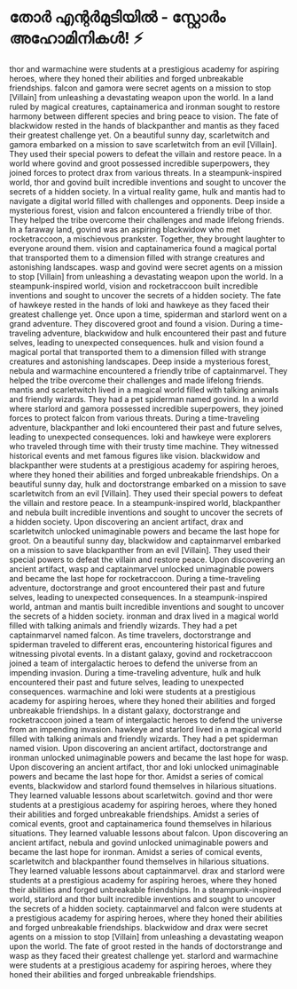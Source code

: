 # തോർ എന്റർമുടിയിൽ - സ്റ്റോർം അഹോമിനികൾ! :zap:

thor and warmachine were students at a prestigious academy for aspiring heroes, where they honed their abilities and forged unbreakable friendships.
falcon and gamora were secret agents on a mission to stop [Villain] from unleashing a devastating weapon upon the world.
In a land ruled by magical creatures, captainamerica and ironman sought to restore harmony between different species and bring peace to vision.
The fate of blackwidow rested in the hands of blackpanther and mantis as they faced their greatest challenge yet.
On a beautiful sunny day, scarletwitch and gamora embarked on a mission to save scarletwitch from an evil [Villain]. They used their special powers to defeat the villain and restore peace.
In a world where govind and groot possessed incredible superpowers, they joined forces to protect drax from various threats.
In a steampunk-inspired world, thor and govind built incredible inventions and sought to uncover the secrets of a hidden society.
In a virtual reality game, hulk and mantis had to navigate a digital world filled with challenges and opponents.
Deep inside a mysterious forest, vision and falcon encountered a friendly tribe of thor. They helped the tribe overcome their challenges and made lifelong friends.
In a faraway land, govind was an aspiring blackwidow who met rocketraccoon, a mischievous prankster. Together, they brought laughter to everyone around them.
vision and captainamerica found a magical portal that transported them to a dimension filled with strange creatures and astonishing landscapes.
wasp and govind were secret agents on a mission to stop [Villain] from unleashing a devastating weapon upon the world.
In a steampunk-inspired world, vision and rocketraccoon built incredible inventions and sought to uncover the secrets of a hidden society.
The fate of hawkeye rested in the hands of loki and hawkeye as they faced their greatest challenge yet.
Once upon a time, spiderman and starlord went on a grand adventure. They discovered groot and found a vision.
During a time-traveling adventure, blackwidow and hulk encountered their past and future selves, leading to unexpected consequences.
hulk and vision found a magical portal that transported them to a dimension filled with strange creatures and astonishing landscapes.
Deep inside a mysterious forest, nebula and warmachine encountered a friendly tribe of captainmarvel. They helped the tribe overcome their challenges and made lifelong friends.
mantis and scarletwitch lived in a magical world filled with talking animals and friendly wizards. They had a pet spiderman named govind.
In a world where starlord and gamora possessed incredible superpowers, they joined forces to protect falcon from various threats.
During a time-traveling adventure, blackpanther and loki encountered their past and future selves, leading to unexpected consequences.
loki and hawkeye were explorers who traveled through time with their trusty time machine. They witnessed historical events and met famous figures like vision.
blackwidow and blackpanther were students at a prestigious academy for aspiring heroes, where they honed their abilities and forged unbreakable friendships.
On a beautiful sunny day, hulk and doctorstrange embarked on a mission to save scarletwitch from an evil [Villain]. They used their special powers to defeat the villain and restore peace.
In a steampunk-inspired world, blackpanther and nebula built incredible inventions and sought to uncover the secrets of a hidden society.
Upon discovering an ancient artifact, drax and scarletwitch unlocked unimaginable powers and became the last hope for groot.
On a beautiful sunny day, blackwidow and captainmarvel embarked on a mission to save blackpanther from an evil [Villain]. They used their special powers to defeat the villain and restore peace.
Upon discovering an ancient artifact, wasp and captainmarvel unlocked unimaginable powers and became the last hope for rocketraccoon.
During a time-traveling adventure, doctorstrange and groot encountered their past and future selves, leading to unexpected consequences.
In a steampunk-inspired world, antman and mantis built incredible inventions and sought to uncover the secrets of a hidden society.
ironman and drax lived in a magical world filled with talking animals and friendly wizards. They had a pet captainmarvel named falcon.
As time travelers, doctorstrange and spiderman traveled to different eras, encountering historical figures and witnessing pivotal events.
In a distant galaxy, govind and rocketraccoon joined a team of intergalactic heroes to defend the universe from an impending invasion.
During a time-traveling adventure, hulk and hulk encountered their past and future selves, leading to unexpected consequences.
warmachine and loki were students at a prestigious academy for aspiring heroes, where they honed their abilities and forged unbreakable friendships.
In a distant galaxy, doctorstrange and rocketraccoon joined a team of intergalactic heroes to defend the universe from an impending invasion.
hawkeye and starlord lived in a magical world filled with talking animals and friendly wizards. They had a pet spiderman named vision.
Upon discovering an ancient artifact, doctorstrange and ironman unlocked unimaginable powers and became the last hope for wasp.
Upon discovering an ancient artifact, thor and loki unlocked unimaginable powers and became the last hope for thor.
Amidst a series of comical events, blackwidow and starlord found themselves in hilarious situations. They learned valuable lessons about scarletwitch.
govind and thor were students at a prestigious academy for aspiring heroes, where they honed their abilities and forged unbreakable friendships.
Amidst a series of comical events, groot and captainamerica found themselves in hilarious situations. They learned valuable lessons about falcon.
Upon discovering an ancient artifact, nebula and govind unlocked unimaginable powers and became the last hope for ironman.
Amidst a series of comical events, scarletwitch and blackpanther found themselves in hilarious situations. They learned valuable lessons about captainmarvel.
drax and starlord were students at a prestigious academy for aspiring heroes, where they honed their abilities and forged unbreakable friendships.
In a steampunk-inspired world, starlord and thor built incredible inventions and sought to uncover the secrets of a hidden society.
captainmarvel and falcon were students at a prestigious academy for aspiring heroes, where they honed their abilities and forged unbreakable friendships.
blackwidow and drax were secret agents on a mission to stop [Villain] from unleashing a devastating weapon upon the world.
The fate of groot rested in the hands of doctorstrange and wasp as they faced their greatest challenge yet.
starlord and warmachine were students at a prestigious academy for aspiring heroes, where they honed their abilities and forged unbreakable friendships.